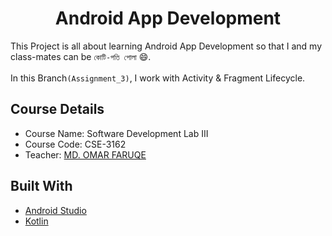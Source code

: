
<h1 align="center">Android App Development</h1>

This Project is all about learning Android App Development so that I and my class-mates can be `কোটি-পতি পোলা` 😄.
<br><br>In this Branch`(Assignment_3)`, I work with Activity & Fragment Lifecycle.

## Course Details
- Course Name: Software Development Lab III
- Course Code: CSE-3162
- Teacher: [MD. OMAR FARUQE](https://github.com/omarfaruqe)

## Built With
- [Android Studio](https://developer.android.com/studio)
- [Kotlin](https://developer.android.com/kotlin)
